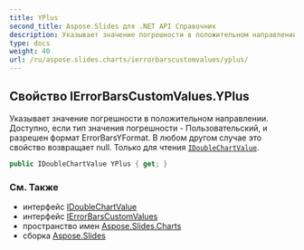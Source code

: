 ```yaml
---
title: YPlus
second_title: Aspose.Slides для .NET API Справочник
description: Указывает значение погрешности в положительном направлении. Доступно, если тип значения погрешности - Пользовательский, и разрешен формат ErrorBarsYFormat. В любом другом случае это свойство возвращает null. Только для чтения IDoubleChartValueaspose.slides/idoublechartvalue.
type: docs
weight: 40
url: /ru/aspose.slides.charts/ierrorbarscustomvalues/yplus/
---
```


## Свойство IErrorBarsCustomValues.YPlus

Указывает значение погрешности в положительном направлении. Доступно, если тип значения погрешности - Пользовательский, и разрешен формат ErrorBarsYFormat. В любом другом случае это свойство возвращает null. Только для чтения [`IDoubleChartValue`](../../idoublechartvalue).

```csharp
public IDoubleChartValue YPlus { get; }
```

### См. Также

* интерфейс [IDoubleChartValue](../../idoublechartvalue)
* интерфейс [IErrorBarsCustomValues](../../ierrorbarscustomvalues)
* пространство имен [Aspose.Slides.Charts](../../ierrorbarscustomvalues)
* сборка [Aspose.Slides](../../../)

<!-- DO NOT EDIT: сгенерировано xmldocmd для Aspose.Slides.dll -->